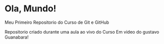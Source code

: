 # Ola, Mundo!
 Meu Primeiro Repositorio do Curso de Git e GitHub
 
 Repositorio criado durante uma aula ao vivo do Curso Em video do gustavo Guanabara!